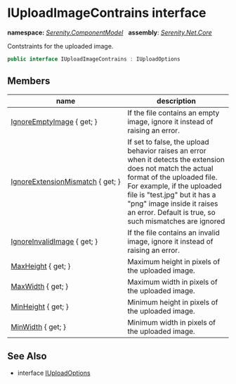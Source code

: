 # IUploadImageContrains interface
**namespace:** *[Serenity.ComponentModel](../README.md#serenity.componentmodel-namespace)*   **assembly**: *[Serenity.Net.Core](../README.md)*

Contstraints for the uploaded image.

```csharp
public interface IUploadImageContrains : IUploadOptions
```

## Members

| name | description |
| --- | --- |
| [IgnoreEmptyImage](IUploadImageContrains/IgnoreEmptyImage.md) { get; } | If the file contains an empty image, ignore it instead of raising an error. |
| [IgnoreExtensionMismatch](IUploadImageContrains/IgnoreExtensionMismatch.md) { get; } | If set to false, the upload behavior raises an error when it detects the extension does not match the actual format of the uploaded file. For example, if the uploaded file is "test.jpg" but it has a "png" image inside it raises an error. Default is true, so such mismatches are ignored |
| [IgnoreInvalidImage](IUploadImageContrains/IgnoreInvalidImage.md) { get; } | If the file contains an invalid image, ignore it instead of raising an error. |
| [MaxHeight](IUploadImageContrains/MaxHeight.md) { get; } | Maximum height in pixels of the uploaded image. |
| [MaxWidth](IUploadImageContrains/MaxWidth.md) { get; } | Maximum width in pixels of the uploaded image. |
| [MinHeight](IUploadImageContrains/MinHeight.md) { get; } | Minimum height in pixels of the uploaded image. |
| [MinWidth](IUploadImageContrains/MinWidth.md) { get; } | Minimum width in pixels of the uploaded image. |

## See Also

* interface [IUploadOptions](IUploadOptions.md)